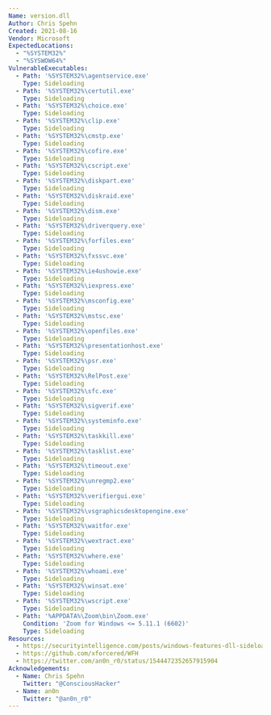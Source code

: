 ```yaml
---
Name: version.dll
Author: Chris Spehn
Created: 2021-08-16
Vendor: Microsoft
ExpectedLocations:
  - "%SYSTEM32%"
  - "%SYSWOW64%"
VulnerableExecutables:
  - Path: '%SYSTEM32%\agentservice.exe'
    Type: Sideloading
  - Path: '%SYSTEM32%\certutil.exe'
    Type: Sideloading
  - Path: '%SYSTEM32%\choice.exe'
    Type: Sideloading
  - Path: '%SYSTEM32%\clip.exe'
    Type: Sideloading
  - Path: '%SYSTEM32%\cmstp.exe'
    Type: Sideloading
  - Path: '%SYSTEM32%\cofire.exe'
    Type: Sideloading
  - Path: '%SYSTEM32%\cscript.exe'
    Type: Sideloading
  - Path: '%SYSTEM32%\diskpart.exe'
    Type: Sideloading
  - Path: '%SYSTEM32%\diskraid.exe'
    Type: Sideloading
  - Path: '%SYSTEM32%\dism.exe'
    Type: Sideloading
  - Path: '%SYSTEM32%\driverquery.exe'
    Type: Sideloading
  - Path: '%SYSTEM32%\forfiles.exe'
    Type: Sideloading
  - Path: '%SYSTEM32%\fxssvc.exe'
    Type: Sideloading
  - Path: '%SYSTEM32%\ie4ushowie.exe'
    Type: Sideloading
  - Path: '%SYSTEM32%\iexpress.exe'
    Type: Sideloading
  - Path: '%SYSTEM32%\msconfig.exe'
    Type: Sideloading
  - Path: '%SYSTEM32%\mstsc.exe'
    Type: Sideloading
  - Path: '%SYSTEM32%\openfiles.exe'
    Type: Sideloading
  - Path: '%SYSTEM32%\presentationhost.exe'
    Type: Sideloading
  - Path: '%SYSTEM32%\psr.exe'
    Type: Sideloading
  - Path: '%SYSTEM32%\RelPost.exe'
    Type: Sideloading
  - Path: '%SYSTEM32%\sfc.exe'
    Type: Sideloading
  - Path: '%SYSTEM32%\sigverif.exe'
    Type: Sideloading
  - Path: '%SYSTEM32%\systeminfo.exe'
    Type: Sideloading
  - Path: '%SYSTEM32%\taskkill.exe'
    Type: Sideloading
  - Path: '%SYSTEM32%\tasklist.exe'
    Type: Sideloading
  - Path: '%SYSTEM32%\timeout.exe'
    Type: Sideloading
  - Path: '%SYSTEM32%\unregmp2.exe'
    Type: Sideloading
  - Path: '%SYSTEM32%\verifiergui.exe'
    Type: Sideloading
  - Path: '%SYSTEM32%\vsgraphicsdesktopengine.exe'
    Type: Sideloading
  - Path: '%SYSTEM32%\waitfor.exe'
    Type: Sideloading
  - Path: '%SYSTEM32%\wextract.exe'
    Type: Sideloading
  - Path: '%SYSTEM32%\where.exe'
    Type: Sideloading
  - Path: '%SYSTEM32%\whoami.exe'
    Type: Sideloading
  - Path: '%SYSTEM32%\winsat.exe'
    Type: Sideloading
  - Path: '%SYSTEM32%\wscript.exe'
    Type: Sideloading
  - Path: '%APPDATA%\Zoom\bin\Zoom.exe'
    Condition: 'Zoom for Windows <= 5.11.1 (6602)'
    Type: Sideloading
Resources:
  - https://securityintelligence.com/posts/windows-features-dll-sideloading/
  - https://github.com/xforcered/WFH
  - https://twitter.com/an0n_r0/status/1544472352657915904
Acknowledgements:
  - Name: Chris Spehn
    Twitter: "@ConsciousHacker"
  - Name: an0n
    Twitter: "@an0n_r0"
---
```


